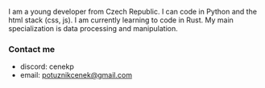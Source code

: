I am a young developer from Czech Republic. I can code in Python and the html stack (css, js). I am currently learning to code in Rust. My main specialization is data processing and manipulation. 


### Contact me
- discord: cenekp
- email: potuznikcenek@gmail.com
